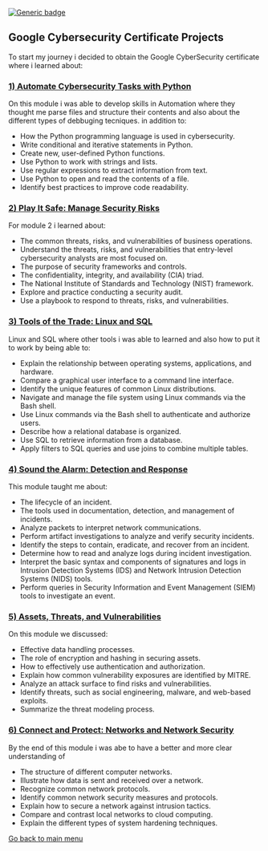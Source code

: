 [![Generic badge](https://img.shields.io/badge/language-Markdown_\|_HTML-cyan.svg)](https://www.markdownguide.org/)

##  Google Cybersecurity Certificate Projects


To start my journey i decided to obtain the Google CyberSecurity certificate where i learned about:

### [1) Automate Cybersecurity Tasks with Python](/module7/README.md)<br/>

On this module i was able to develop skills in Automation where they thought me parse files and structure their contents and also about the different types of debbuging tecniques. in addition to:
- How the Python programming language is used in cybersecurity.
- Write conditional and iterative statements in Python.
- Create new, user-defined Python functions.
- Use Python to work with strings and lists.
- Use regular expressions to extract information from text.
- Use Python to open and read the contents of a file.
- Identify best practices to improve code readability.

### [2) Play It Safe: Manage Security Risks](/module2/README.md)<br/>

For module 2  i learned about: 

- The common threats, risks, and vulnerabilities of business operations.
- Understand the threats, risks, and vulnerabilities that entry-level cybersecurity analysts are most focused on.
- The purpose of security frameworks and controls.
- The confidentiality, integrity, and availability (CIA) triad.
- The National Institute of Standards and Technology (NIST) framework.
- Explore and practice conducting a security audit.
- Use a playbook to respond to threats, risks, and vulnerabilities.

### [3) Tools of the Trade: Linux and SQL](/module4/README.md)<br/>

Linux and SQL where other tools i was able to learned and also how to put it to work by being able to:

- Explain the relationship between operating systems, applications, and hardware.
- Compare a graphical user interface to a command line interface.
- Identify the unique features of common Linux distributions.
- Navigate and manage the file system using Linux commands via the Bash shell.
- Use Linux commands via the Bash shell to authenticate and authorize users.
- Describe how a relational database is organized.
- Use SQL to retrieve information from a database.
- Apply filters to SQL queries and use joins to combine multiple tables.

### [4) Sound the Alarm: Detection and Response](/module6/index.md)<br/>

This module taught me about:
- The lifecycle of an incident.
- The tools used in documentation, detection, and management of incidents.
- Analyze packets to interpret network communications.
- Perform artifact investigations to analyze and verify security incidents.
- Identify the steps to contain, eradicate, and recover from an incident.
- Determine how to read and analyze logs during incident investigation.
- Interpret the basic syntax and components of signatures and logs in Intrusion Detection Systems (IDS) and Network Intrusion Detection Systems (NIDS) tools.
- Perform queries in Security Information and Event Management (SIEM) tools to investigate an event.


### [5) Assets, Threats, and Vulnerabilities](/module5/index.md)<br/>

On this module we discussed:
- Effective data handling processes.
- The role of encryption and hashing in securing assets.
- How to effectively use authentication and authorization. 
- Explain how common vulnerability exposures are identified by MITRE.
- Analyze an attack surface to find risks and vulnerabilities.
- Identify threats, such as social engineering, malware, and web-based exploits.
- Summarize the threat modeling process.


### [6) Connect and Protect: Networks and Network Security](/module3/README.md)<br/>

By the end of this module i was abe to have a better and more clear understanding of 

- The structure of different computer networks.
- Illustrate how data is sent and received over a network.
- Recognize common network protocols.
- Identify common network security measures and protocols.
- Explain how to secure a network against intrusion tactics.
- Compare and contrast local networks to cloud computing.
- Explain the different types of system hardening techniques.


[Go back to main menu](.//)
